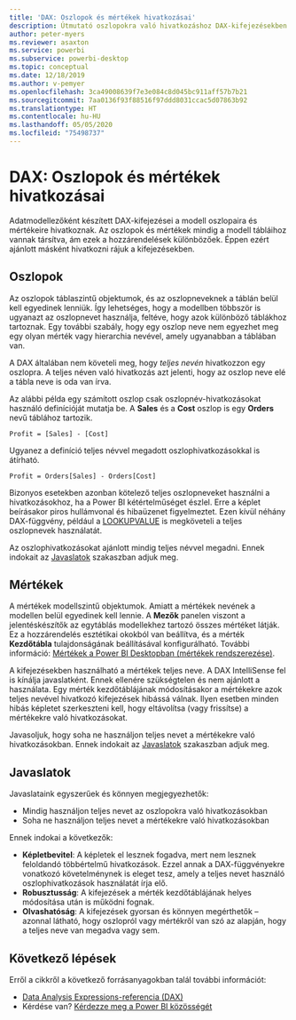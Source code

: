 ```yaml
---
title: 'DAX: Oszlopok és mértékek hivatkozásai'
description: Útmutató oszlopokra való hivatkozáshoz DAX-kifejezésekben lévő mértékekben.
author: peter-myers
ms.reviewer: asaxton
ms.service: powerbi
ms.subservice: powerbi-desktop
ms.topic: conceptual
ms.date: 12/18/2019
ms.author: v-pemyer
ms.openlocfilehash: 3ca49008639f7e3e084c8d045bc911aff57b7b21
ms.sourcegitcommit: 7aa0136f93f88516f97ddd8031ccac5d07863b92
ms.translationtype: HT
ms.contentlocale: hu-HU
ms.lasthandoff: 05/05/2020
ms.locfileid: "75498737"
---
```

# <a name="dax-column-and-measure-references"></a>DAX: Oszlopok és mértékek hivatkozásai

Adatmodellezőként készített DAX-kifejezései a modell oszlopaira és mértékeire hivatkoznak. Az oszlopok és mértékek mindig a modell tábláihoz vannak társítva, ám ezek a hozzárendelések különbözőek. Éppen ezért ajánlott másként hivatkozni rájuk a kifejezésekben.

## <a name="columns"></a>Oszlopok

Az oszlopok táblaszintű objektumok, és az oszlopneveknek a táblán belül kell egyedinek lenniük. Így lehetséges, hogy a modellben többször is ugyanazt az oszlopnevet használja, feltéve, hogy azok különböző táblákhoz tartoznak. Egy további szabály, hogy egy oszlop neve nem egyezhet meg egy olyan mérték vagy hierarchia nevével, amely ugyanabban a táblában van.

A DAX általában nem követeli meg, hogy _teljes nevén_ hivatkozzon egy oszlopra. A teljes néven való hivatkozás azt jelenti, hogy az oszlop neve elé a tábla neve is oda van írva.

Az alábbi példa egy számított oszlop csak oszlopnév-hivatkozásokat használó definícióját mutatja be. A **Sales** és a **Cost** oszlop is egy **Orders** nevű táblához tartozik.

```dax
Profit = [Sales] - [Cost]
```

Ugyanez a definíció teljes névvel megadott oszlophivatkozásokkal is átírható.

```dax
Profit = Orders[Sales] - Orders[Cost]
```

Bizonyos esetekben azonban kötelező teljes oszlopneveket használni a hivatkozásokhoz, ha a Power BI kétértelműséget észlel. Erre a képlet beírásakor piros hullámvonal és hibaüzenet figyelmeztet. Ezen kívül néhány DAX-függvény, például a [LOOKUPVALUE](/dax/lookupvalue-function-dax) is megköveteli a teljes oszlopnevek használatát.

Az oszlophivatkozásokat ajánlott mindig teljes névvel megadni. Ennek indokait az [Javaslatok](#recommendations) szakaszban adjuk meg.

## <a name="measures"></a>Mértékek

A mértékek modellszintű objektumok. Amiatt a mértékek nevének a modellen belül egyedinek kell lennie. A **Mezők** panelen viszont a jelentéskészítők az egytáblás modellekhez tartozó összes mértéket látják. Ez a hozzárendelés esztétikai okokból van beállítva, és a mérték **Kezdőtábla** tulajdonságának beállításával konfigurálható. További információ: [Mértékek a Power BI Desktopban (mértékek rendszerezése)](../desktop-measures.md#organizing-your-measures).

A kifejezésekben használható a mértékek teljes neve. A DAX IntelliSense fel is kínálja javaslatként. Ennek ellenére szükségtelen és nem ajánlott a használata. Egy mérték kezdőtáblájának módosításakor a mértékekre azok teljes nevével hivatkozó kifejezések hibássá válnak. Ilyen esetben minden hibás képletet szerkeszteni kell, hogy eltávolítsa (vagy frissítse) a mértékekre való hivatkozásokat.

Javasoljuk, hogy soha ne használjon teljes nevet a mértékekre való hivatkozásokban. Ennek indokait az [Javaslatok](#recommendations) szakaszban adjuk meg.

## <a name="recommendations"></a>Javaslatok

Javaslataink egyszerűek és könnyen megjegyezhetők:

- Mindig használjon teljes nevet az oszlopokra való hivatkozásokban
- Soha ne használjon teljes nevet a mértékekre való hivatkozásokban

Ennek indokai a következők:

- **Képletbevitel**: A képletek el lesznek fogadva, mert nem lesznek feloldandó többértelmű hivatkozások. Ezzel annak a DAX-függvényekre vonatkozó követelménynek is eleget tesz, amely a teljes nevet használó oszlophivatkozások használatát írja elő.
- **Robusztusság**: A kifejezések a mérték kezdőtáblájának helyes módosítása után is működni fognak.
- **Olvashatóság**: A kifejezések gyorsan és könnyen megérthetők – azonnal látható, hogy oszlopról vagy mértékről van szó az alapján, hogy a teljes neve van megadva vagy sem.

## <a name="next-steps"></a>Következő lépések

Erről a cikkről a következő forrásanyagokban talál további információt:

- [Data Analysis Expressions-referencia (DAX)](/dax/)
- Kérdése van? [Kérdezze meg a Power BI közösségét](https://community.powerbi.com/)
